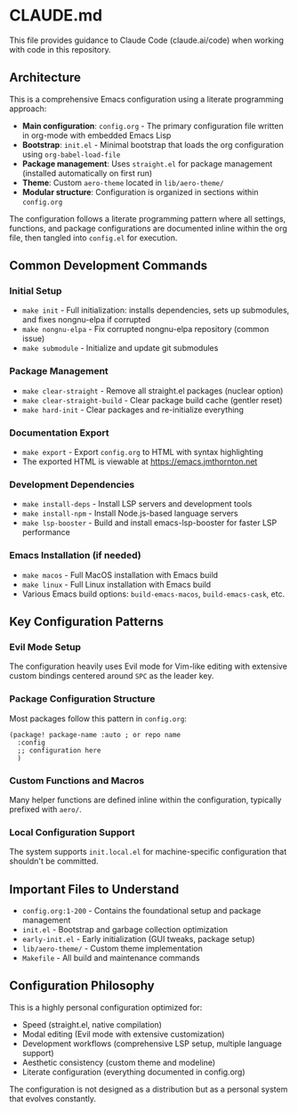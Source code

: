 # CLAUDE.md

This file provides guidance to Claude Code (claude.ai/code) when working with code in this repository.

## Architecture

This is a comprehensive Emacs configuration using a literate programming approach:

- **Main configuration**: `config.org` - The primary configuration file written in org-mode with embedded Emacs Lisp
- **Bootstrap**: `init.el` - Minimal bootstrap that loads the org configuration using `org-babel-load-file`
- **Package management**: Uses `straight.el` for package management (installed automatically on first run)
- **Theme**: Custom `aero-theme` located in `lib/aero-theme/`
- **Modular structure**: Configuration is organized in sections within `config.org`

The configuration follows a literate programming pattern where all settings, functions, and package configurations are documented inline within the org file, then tangled into `config.el` for execution.

## Common Development Commands

### Initial Setup
- `make init` - Full initialization: installs dependencies, sets up submodules, and fixes nongnu-elpa if corrupted
- `make nongnu-elpa` - Fix corrupted nongnu-elpa repository (common issue)
- `make submodule` - Initialize and update git submodules

### Package Management
- `make clear-straight` - Remove all straight.el packages (nuclear option)
- `make clear-straight-build` - Clear package build cache (gentler reset)
- `make hard-init` - Clear packages and re-initialize everything

### Documentation Export
- `make export` - Export `config.org` to HTML with syntax highlighting
- The exported HTML is viewable at https://emacs.jmthornton.net

### Development Dependencies
- `make install-deps` - Install LSP servers and development tools
- `make install-npm` - Install Node.js-based language servers
- `make lsp-booster` - Build and install emacs-lsp-booster for faster LSP performance

### Emacs Installation (if needed)
- `make macos` - Full MacOS installation with Emacs build
- `make linux` - Full Linux installation with Emacs build
- Various Emacs build options: `build-emacs-macos`, `build-emacs-cask`, etc.

## Key Configuration Patterns

### Evil Mode Setup
The configuration heavily uses Evil mode for Vim-like editing with extensive custom bindings centered around `SPC` as the leader key.

### Package Configuration Structure
Most packages follow this pattern in `config.org`:
```elisp
(package! package-name :auto ; or repo name
  :config
  ;; configuration here
  )
```

### Custom Functions and Macros
Many helper functions are defined inline within the configuration, typically prefixed with `aero/`.

### Local Configuration Support
The system supports `init.local.el` for machine-specific configuration that shouldn't be committed.

## Important Files to Understand

- `config.org:1-200` - Contains the foundational setup and package management
- `init.el` - Bootstrap and garbage collection optimization
- `early-init.el` - Early initialization (GUI tweaks, package setup)
- `lib/aero-theme/` - Custom theme implementation
- `Makefile` - All build and maintenance commands

## Configuration Philosophy

This is a highly personal configuration optimized for:
- Speed (straight.el, native compilation)
- Modal editing (Evil mode with extensive customization)
- Development workflows (comprehensive LSP setup, multiple language support)
- Aesthetic consistency (custom theme and modeline)
- Literate configuration (everything documented in config.org)

The configuration is not designed as a distribution but as a personal system that evolves constantly.
